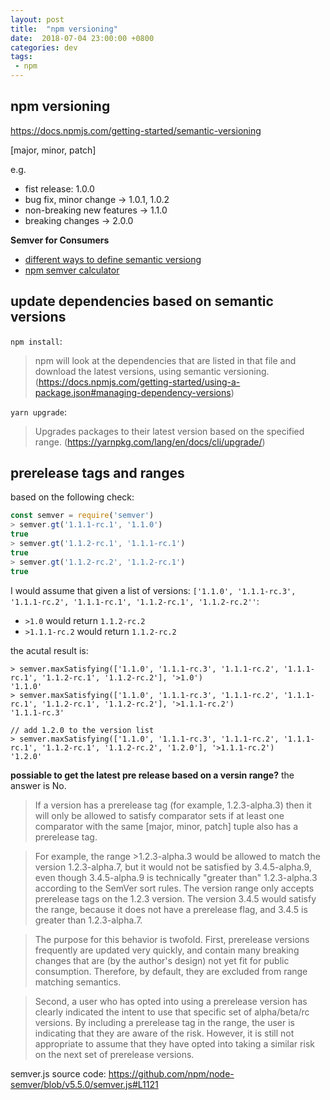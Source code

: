 ```yaml
---
layout: post
title:  "npm versioning"
date:  2018-07-04 23:00:00 +0800
categories: dev
tags:
 - npm
---
```


## npm versioning

https://docs.npmjs.com/getting-started/semantic-versioning

[major, minor, patch] 

e.g. 
 - fist release: 1.0.0
 - bug fix, minor change -> 1.0.1, 1.0.2
 - non-breaking new features -> 1.1.0
 - breaking changes -> 2.0.0

**Semver for Consumers**

 - [different ways to define semantic versiong](https://docs.npmjs.com/misc/semver)
 - [npm semver calculator](https://semver.npmjs.com/)

## update dependencies based on semantic versions

`npm install`:
> npm will look at the dependencies that are listed in that file and download the latest versions, using semantic versioning.
(https://docs.npmjs.com/getting-started/using-a-package.json#managing-dependency-versions)

`yarn upgrade`:
> Upgrades packages to their latest version based on the specified range.
(https://yarnpkg.com/lang/en/docs/cli/upgrade/)


## prerelease tags and ranges

based on the following check:
```javascript
const semver = require('semver')
> semver.gt('1.1.1-rc.1', '1.1.0')
true
> semver.gt('1.1.2-rc.1', '1.1.1-rc.1')
true
> semver.gt('1.1.2-rc.2', '1.1.2-rc.1')
true
```

I would assume that given a list of versions:
`['1.1.0', '1.1.1-rc.3', '1.1.1-rc.2', '1.1.1-rc.1', '1.1.2-rc.1', '1.1.2-rc.2''`:

 - `>1.0` would return `1.1.2-rc.2`
 - `>1.1.1-rc.2` would return `1.1.2-rc.2`
 
 the acutal result is:
 ```
 > semver.maxSatisfying(['1.1.0', '1.1.1-rc.3', '1.1.1-rc.2', '1.1.1-rc.1', '1.1.2-rc.1', '1.1.2-rc.2'], '>1.0')
'1.1.0'
> semver.maxSatisfying(['1.1.0', '1.1.1-rc.3', '1.1.1-rc.2', '1.1.1-rc.1', '1.1.2-rc.1', '1.1.2-rc.2'], '>1.1.1-rc.2')
'1.1.1-rc.3'

// add 1.2.0 to the version list
> semver.maxSatisfying(['1.1.0', '1.1.1-rc.3', '1.1.1-rc.2', '1.1.1-rc.1', '1.1.2-rc.1', '1.1.2-rc.2', '1.2.0'], '>1.1.1-rc.2')
'1.2.0'
```

**possiable to get the latest pre release based on a versin range?**
the answer is No.

> If a version has a prerelease tag (for example, 1.2.3-alpha.3) then it will only be allowed to satisfy comparator sets if at least one comparator with the same [major, minor, patch] tuple also has a prerelease tag.

> For example, the range >1.2.3-alpha.3 would be allowed to match the version 1.2.3-alpha.7, but it would not be satisfied by 3.4.5-alpha.9, even though 3.4.5-alpha.9 is technically "greater than" 1.2.3-alpha.3 according to the SemVer sort rules. The version range only accepts prerelease tags on the 1.2.3 version. The version 3.4.5 would satisfy the range, because it does not have a prerelease flag, and 3.4.5 is greater than 1.2.3-alpha.7.

> The purpose for this behavior is twofold. First, prerelease versions frequently are updated very quickly, and contain many breaking changes that are (by the author's design) not yet fit for public consumption. Therefore, by default, they are excluded from range matching semantics.

> Second, a user who has opted into using a prerelease version has clearly indicated the intent to use that specific set of alpha/beta/rc versions. By including a prerelease tag in the range, the user is indicating that they are aware of the risk. However, it is still not appropriate to assume that they have opted into taking a similar risk on the next set of prerelease versions.

semver.js source code: 
https://github.com/npm/node-semver/blob/v5.5.0/semver.js#L1121
